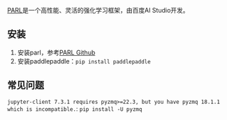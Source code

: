 [PARL](https://github.com/PaddlePaddle/PARL)是一个高性能、灵活的强化学习框架，由百度AI Studio开发。

## 安装

1. 安装parl，参考[PARL Github](https://github.com/PaddlePaddle/PARL)
2. 安装paddlepaddle：```pip install paddlepaddle```

## 常见问题

```jupyter-client 7.3.1 requires pyzmq>=22.3, but you have pyzmq 18.1.1 which is incompatible.```:
```pip install -U pyzmq```